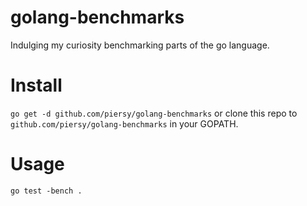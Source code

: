 # golang-benchmarks
Indulging my curiosity benchmarking parts of the go language.

# Install

`go get -d github.com/piersy/golang-benchmarks` or clone this repo to
`github.com/piersy/golang-benchmarks` in your GOPATH.

# Usage
`go test -bench .`
